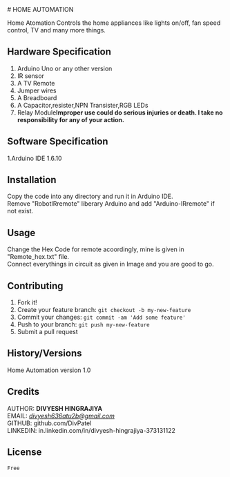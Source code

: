<snippet>
  <content>
# HOME AUTOMATION

Home Atomation Controls the home appliances like lights on/off, fan speed control, TV and many more things.

## Hardware Specification

1. Arduino Uno or any other version
2. IR sensor
3. A TV Remote
4. Jumper wires
5. A Breadboard
6. A Capacitor,resister,NPN Transister,RGB LEDs
7. Relay Module**Improper use could do serious injuries or death. I take no responsibility for any of your action.**

## Software Specification

1.Arduino IDE 1.6.10

## Installation

Copy the code into any directory and run it in Arduino IDE.<br />Remove "RobotIRremote" liberary Arduino and add "Arduino-IRremote" if not exist.

## Usage

Change the Hex Code for remote acoordingly, mine is given in "Remote_hex.txt" file.<br />Connect everythings in circuit as given in Image and you are good to go.

## Contributing
1. Fork it!
2. Create your feature branch: `git checkout -b my-new-feature`
3. Commit your changes: `git commit -am 'Add some feature'`
4. Push to your branch: `git push my-new-feature`
5. Submit a pull request

## History/Versions

Home Automation version 1.0

## Credits

AUTHOR: **DIVYESH HINGRAJIYA**<br />
EMAIL: *divyesh636atu2b@gmail.com*<br />
GITHUB: github.com/DivPatel<br />
LINKEDIN: in.linkedin.com/in/divyesh-hingrajiya-373131122

## License

	Free

></content>
  <tabTrigger></tabTrigger>
</snippet>